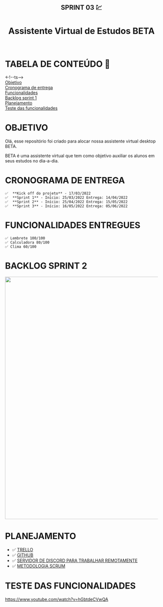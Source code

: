 <h2 align = "center">
    SPRINT 03 💹
<h4/>

<h1 align = "center"> Assistente Virtual de Estudos BETA </h1>

<br>

# TABELA DE CONTEÚDO 📝

<-!--ts--> <br>
[Objetivo](#OBJETIVO) <br>
[Cronograma de entrega](#CRONOGRAMA-DE-ENTREGA) <br>
[Funcionalidades](#FUNCIONALIDADES-ENTREGUES) <br>
[Backlog sprint 1](#Backlog-sprint-1) <br>
[Planejamento](#Planejamento) <br>
[Teste das funcionalidades](#Teste-das-funcionalidades) <br>



# OBJETIVO

Olá, esse repositório foi criado para alocar nossa assistente virtual desktop BETA. 

BETA é uma assistente virtual que tem como objetivo auxiliar os alunos em seus estudos no dia-a-dia.



# CRONOGRAMA DE ENTREGA

    ✅  **Kick off do projeto** - 17/03/2022 
    ✅  **Sprint 1** - Início: 25/03/2022 Entrega: 14/04/2022
    ✅  **Sprint 2** - Início: 25/04/2022 Entrega: 15/05/2022 
    ✅  **Sprint 3** - Início: 16/05/2022 Entrega: 05/06/2022


# FUNCIONALIDADES ENTREGUES

    ✅ Lembrete 100/100
    ✅ Calculadora 80/100
    ✅ Clima 60/100


# BACKLOG SPRINT 2

<img src="https://user-images.githubusercontent.com/102003274/172048909-7c6466cf-0119-492e-ad0c-e0e653874019.png" width="800px" />
</div>


# PLANEJAMENTO

- ✅ [TRELLO](https://trello.com/b/AsWGJ79i/assistente-virtual-beta)
- ✅ [GITHUB](https://github.com)
- ✅ [SERVIDOR DE DISCORD PARA TRABALHAR REMOTAMENTE](https://discord.com)
- ✅ [METODOLOGIA SCRUM](http://www.desenvolvimentoagil.com.br/scrum/)


# TESTE DAS FUNCIONALIDADES
https://www.youtube.com/watch?v=hGbtdeCVwQA
